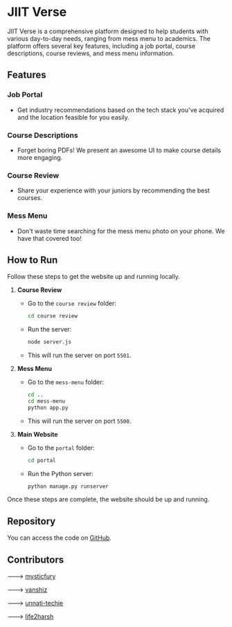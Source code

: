 # JIIT Verse

JIIT Verse is a comprehensive platform designed to help students with various day-to-day needs, ranging from mess menu to academics. The platform offers several key features, including a job portal, course descriptions, course reviews, and mess menu information.

## Features

### Job Portal
- Get industry recommendations based on the tech stack you've acquired and the location feasible for you easily.

### Course Descriptions
- Forget boring PDFs! We present an awesome UI to make course details more engaging.

### Course Review
- Share your experience with your juniors by recommending the best courses.

### Mess Menu
- Don't waste time searching for the mess menu photo on your phone. We have that covered too!

## How to Run

Follow these steps to get the website up and running locally.

1. **Course Review**
   - Go to the `course review` folder:
     ```bash
     cd course review
     ```
   - Run the server:
     ```bash
     node server.js
     ```
   - This will run the server on port `5501`.

2. **Mess Menu**
   - Go to the `mess-menu` folder:
     ```bash
     cd ..
     cd mess-menu
     python app.py
     
     ```
   - This will run the server on port `5500`.

3. **Main Website**
   - Go to the `portal` folder:
     ```bash
     cd portal
     ```
   - Run the Python server:
     ```bash
     python manage.py runserver
     ```

Once these steps are complete, the website should be up and running.

## Repository
You can access the code on [GitHub](https://github.com/viveknair6915/codejam-v5).


## Contributors
---> [mysticfury](http://github.com/viveknair6915)


---> [vanshiz](http://github.com/vanshiz)


---> [unnati-techie](http://github.con/unnati-techie)



---> [life2harsh](http://github.com/life2harsh)

